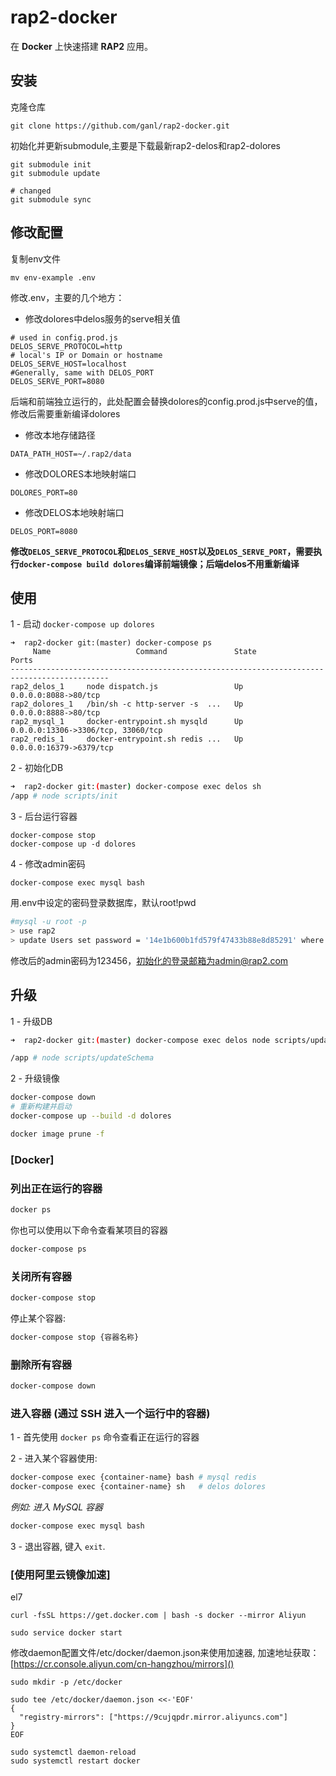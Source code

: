 # rap2-docker

在 **Docker** 上快速搭建 **RAP2** 应用。

## 安装

克隆仓库

`git clone https://github.com/ganl/rap2-docker.git`

初始化并更新submodule,主要是下载最新rap2-delos和rap2-dolores

```
git submodule init
git submodule update

# changed
git submodule sync
```

## 修改配置

复制env文件

`mv env-example .env`

修改.env，主要的几个地方：

* 修改dolores中delos服务的serve相关值

```
# used in config.prod.js
DELOS_SERVE_PROTOCOL=http
# local's IP or Domain or hostname
DELOS_SERVE_HOST=localhost
#Generally, same with DELOS_PORT
DELOS_SERVE_PORT=8080
```

后端和前端独立运行的，此处配置会替换dolores的config.prod.js中serve的值，修改后需要重新编译dolores

* 修改本地存储路径

`DATA_PATH_HOST=~/.rap2/data`

* 修改DOLORES本地映射端口

`DOLORES_PORT=80`

* 修改DELOS本地映射端口

`DELOS_PORT=8080`


**修改`DELOS_SERVE_PROTOCOL`和`DELOS_SERVE_HOST`以及`DELOS_SERVE_PORT`，需要执行`docker-compose build dolores`编译前端镜像；后端delos不用重新编译**

## 使用

1 - 启动
`docker-compose up dolores`

```
➜  rap2-docker git:(master) docker-compose ps
     Name                   Command               State                 Ports               
--------------------------------------------------------------------------------------------
rap2_delos_1     node dispatch.js                 Up      0.0.0.0:8088->80/tcp              
rap2_dolores_1   /bin/sh -c http-server -s  ...   Up      0.0.0.0:8888->80/tcp              
rap2_mysql_1     docker-entrypoint.sh mysqld      Up      0.0.0.0:13306->3306/tcp, 33060/tcp
rap2_redis_1     docker-entrypoint.sh redis ...   Up      0.0.0.0:16379->6379/tcp
```

2 - 初始化DB

```bash
➜  rap2-docker git:(master) docker-compose exec delos sh
/app # node scripts/init
```

3 - 后台运行容器

```
docker-compose stop
docker-compose up -d dolores
```

4 - 修改admin密码

`docker-compose exec mysql bash`

用.env中设定的密码登录数据库，默认root!pwd

```bash
#mysql -u root -p 
> use rap2
> update Users set password = '14e1b600b1fd579f47433b88e8d85291' where fullname = 'admin';
```
修改后的admin密码为123456，初始化的登录邮箱为admin@rap2.com

## 升级

1 - 升级DB

```bash
➜  rap2-docker git:(master) docker-compose exec delos node scripts/updateSchema

/app # node scripts/updateSchema
```

2 - 升级镜像

```bash
docker-compose down
# 重新构建并启动
docker-compose up --build -d dolores

docker image prune -f
```

<a name="Docker"></a>
### [Docker]

<a name="List-current-running-Containers"></a>
### 列出正在运行的容器
```bash
docker ps
```

你也可以使用以下命令查看某项目的容器
```bash
docker-compose ps
```

<a name="Close-all-running-Containers"></a>
### 关闭所有容器
```bash
docker-compose stop
```

停止某个容器:

```bash
docker-compose stop {容器名称}
```

<a name="Delete-all-existing-Containers"></a>
### 删除所有容器
```bash
docker-compose down
```

<a name="Enter-Container"></a>
### 进入容器 (通过 SSH 进入一个运行中的容器)

1 - 首先使用 `docker ps` 命令查看正在运行的容器

2 - 进入某个容器使用:

```bash
docker-compose exec {container-name} bash # mysql redis
docker-compose exec {container-name} sh   # delos dolores
```

*例如: 进入 MySQL 容器*

```bash
docker-compose exec mysql bash
```

3 - 退出容器, 键入 `exit`.

### [使用阿里云镜像加速]

el7

```
curl -fsSL https://get.docker.com | bash -s docker --mirror Aliyun

sudo service docker start
```

修改daemon配置文件/etc/docker/daemon.json来使用加速器, 加速地址获取：[https://cr.console.aliyun.com/cn-hangzhou/mirrors]()

`sudo mkdir -p /etc/docker`

```
sudo tee /etc/docker/daemon.json <<-'EOF'
{
  "registry-mirrors": ["https://9cujqpdr.mirror.aliyuncs.com"]
}
EOF
```
```
sudo systemctl daemon-reload
sudo systemctl restart docker
```

